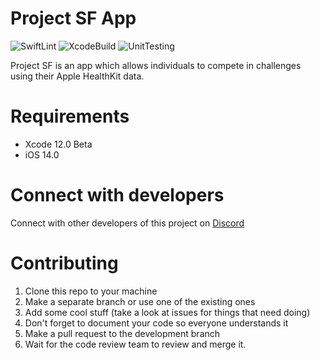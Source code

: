 # Project SF App
![SwiftLint](https://github.com/Activity-App/App/workflows/SwiftLint/badge.svg) ![XcodeBuild](https://github.com/Activity-App/App/workflows/XcodeBuild/badge.svg) ![UnitTesting](https://github.com/Activity-App/App/workflows/UnitTesting/badge.svg)

Project SF is an app which allows individuals to compete in challenges using their Apple HealthKit data.

# Requirements
- Xcode 12.0 Beta
- iOS 14.0

# Connect with developers
Connect with other developers of this project on [Discord](https://discord.gg/HcGXy3w)
# Contributing
1. Clone this repo to your machine
2. Make a separate branch or use one of the existing ones
3. Add some cool stuff (take a look at issues for things that need doing)
4. Don't forget to document your code so everyone understands it
5. Make a pull request to the development branch
6. Wait for the code review team to review and merge it. 
